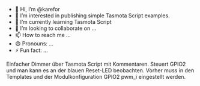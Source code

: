 - 👋 Hi, I’m @karefor
- 👀 I’m interested in publishing simple Tasmota Script examples.
-  🌱 I’m currently learning Tasmota Script
- 💞️ I’m looking to collaborate on ...
- 📫 How to reach me ...
- 😄 Pronouns: ...
- ⚡ Fun fact: ...

Einfacher Dimmer über Tasmota Script mit Kommentaren.
Steuert GPIO2 und man kann es an der blauen Reset-LED beobachten. 
Vorher muss in den Templates und der Modulkonfiguration GPIO2 pwm_i eingestellt werden. 

<!---
karefor/karefor is a ✨ special ✨ repository because its `README.md` (this file) appears on your GitHub profile.
You can click the Preview link to take a look at your changes.
--->
